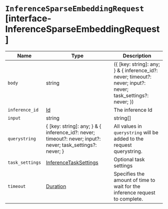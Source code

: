 # `InferenceSparseEmbeddingRequest` [interface-InferenceSparseEmbeddingRequest]

| Name | Type | Description |
| - | - | - |
| `body` | string | ({ [key: string]: any; } & { inference_id?: never; timeout?: never; input?: never; task_settings?: never; }) | All values in `body` will be added to the request body. |
| `inference_id` | [Id](./Id.md) | The inference Id |
| `input` | string | string[] | Inference input. Either a string or an array of strings. |
| `querystring` | { [key: string]: any; } & { inference_id?: never; timeout?: never; input?: never; task_settings?: never; } | All values in `querystring` will be added to the request querystring. |
| `task_settings` | [InferenceTaskSettings](./InferenceTaskSettings.md) | Optional task settings |
| `timeout` | [Duration](./Duration.md) | Specifies the amount of time to wait for the inference request to complete. |
